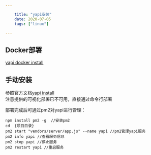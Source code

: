```yaml
---

    title: "yapi安装"
    date: 2020-07-05
    tags: ["linux"]

---
```

## Docker部署
[yapi docker install](https://github.com/fjc0k/docker-YApi)


## 手动安装
参照官方文档[yapi install](https://hellosean1025.github.io/yapi/devops/index.html)  
注意提供的可视化部署已不可用，直接通过命令行部署  

部署完成后可通过pm2对yapi进行管理：  
```shell
npm install pm2 -g  //安装pm2
cd  {项目目录}
pm2 start "vendors/server/app.js" --name yapi //pm2管理yapi服务
pm2 info yapi //查看服务信息
pm2 stop yapi //停止服务
pm2 restart yapi //重启服务
```